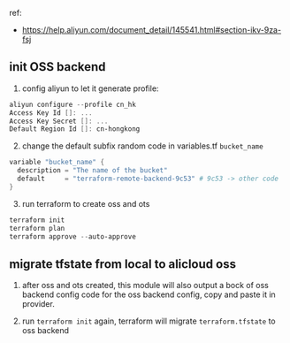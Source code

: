 ref:
- https://help.aliyun.com/document_detail/145541.html#section-ikv-9za-fsj

## init OSS backend
1. config aliyun to let it generate profile:
```powershell
aliyun configure --profile cn_hk
Access Key Id []: ...
Access Key Secret []: ...
Default Region Id []: cn-hongkong
```

2. change the default subfix random code in variables.tf `bucket_name`
```s
variable "bucket_name" {
  description = "The name of the bucket"
  default     = "terraform-remote-backend-9c53" # 9c53 -> other code
}
```

3. run terraform to create oss and ots
```powershell
terraform init
terraform plan
terraform approve --auto-approve
```

## migrate tfstate from local to alicloud oss
1. after oss and ots created, this module will also output a bock of oss backend config code for the oss backend config, copy and paste it in provider.

2. run `terraform init` again, terraform will migrate `terraform.tfstate` to oss backend